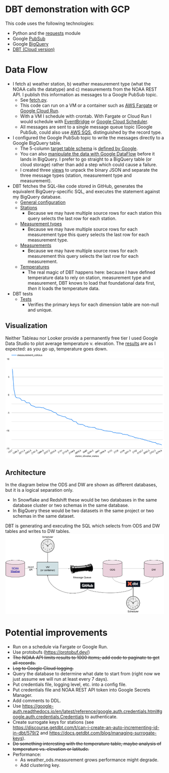 # DBT demonstration with GCP
This code uses the following technologies:
- Python and the [requests](https://requests.readthedocs.io/en/latest/) module
- Google [PubSub](https://cloud.google.com/pubsub)
- Google [BigQuery](https://cloud.google.com/bigquery)
- [DBT (Cloud version)](https://cloud.getdbt.com)

# Data Flow
- I fetch a) weather station, b) weather measurement type (what the NOAA calls the datatype) and c) measurements from the NOAA REST API. I publish this information as messages to a Google PubSub topic.
  - See [fetch.py](fetch.py).
  - This code can run on a VM or a container such as [AWS Fargate](https://aws.amazon.com/fargate/) or [Google Cloud Run](https://cloud.google.com/run/).
  - With a VM I schedule with crontab. With Fargate or Cloud Run I would schedule with [EventBridge](https://docs.aws.amazon.com/AmazonECS/latest/userguide/scheduled_tasks.html) or [Google Cloud Scheduler](https://cloud.google.com/scheduler).
  - All messages are sent to a single message queue topic (Google PubSub, could also use [AWS SQS](https://aws.amazon.com/sqs/), distinguished by the record type.
- I configured the Google PubSub topic to write the messages directly to a Google BigQuery table.
  - The 5-column [target table schema](sql/weather_ods.source.sql) is [defined by Google](https://cloud.google.com/pubsub/docs/bigquery#properties_subscription).
  - You can also [manipulate the data with Google DataFlow](https://cloud.google.com/dataflow/docs/tutorials/dataflow-stream-to-bigquery) before it lands in BigQuery. I prefer to go straight to a BigQuery table (or cloud storage) rather than add a step which could cause a failure.
  - I created three [views](sql) to unpack the binary JSON and separate the three message types (station, measurement type and measurement).
- DBT fetches the SQL-like code stored in GitHub, generates the equivalent BigQuery-specific SQL, and executes the statement against my BigQuery database.
  - [General configuration](dbt_project.yml)
  - [Stations](models/weather/station_dim.sql)
    - Because we may have multiple source rows for each station this query selects the last row for each station.
  - [Measurement types](models/weather/measurement_type_dim.sql)
    - Because we may have multiple source rows for each measurement type this query selects the last row for each measurement type.
  - [Measurements](models/weather/measurement.sql)
    - Because we may have multiple source rows for each measurement this query selects the last row for each measurement.
  - [Temperatures](models/weather/temperature.sql)
    - The real magic of DBT happens here: because I have defined temperature data to rely on station, measurement type and measurement, DBT knows to load that foundational data first, *then* it loads the temperature data.
- DBT tests
  - [Tests](models/weather/weather.yml)
    - Verifies the primary keys for each dimension table are non-null and unique.

## Visualization
Neither Tableau nor Looker provide a permanently free tier I used Google Data Studio to plot average temperature v. elevation.
The [results](https://lookerstudio.google.com/reporting/111a125b-70ab-49d0-ad71-456c93d47bf4) are as I expected: as you go up, temperature goes down.
![temperature_v_elevation](images/temperature_v_elevation.png)

## Architecture
In the diagram below the ODS and DW are shown as different databases, but it is a logical separation only.
- In Snowflake and Redshift these would be two databases in the same database cluster or two schemas in the same database.
- In BigQuery these would be two datasets in the same project or two schemas in the same dataset.

DBT is generating and executing the SQL which selects from ODS and DW tables and writes to DW tables.
![data flow](images/DBT_and_GCP_Data_Flow.png)

# Potential improvements
- Run on a schedule via Fargate or Google Run.
- Use protobufs (https://protobuf.dev/)
- ~~The NOAA API limits results to 1000 items; add code to paginate to get all records.~~
- ~~Log to Google Cloud logging.~~
- Query the database to determine what date to start from (right now we just assume we will run at least every 7 days).
- Put credentials file, logging level, etc. into a config file.
- Put credentials file and NOAA REST API token into Google Secrets Manager.
- Add comments to DDL.
- Use https://google-auth.readthedocs.io/en/latest/reference/google.auth.credentials.html#google.auth.credentials.Credentials to authenticate.
- Create surrogate keys for stations (see https://discourse.getdbt.com/t/can-i-create-an-auto-incrementing-id-in-dbt/579/2 and https://docs.getdbt.com/blog/managing-surrogate-keys).
- ~~Do something interesting with the temperature table, maybe analysis of temperature vs. elevation or latitude.~~
- Performance:
  - As weather_ods.measurement grows performance might degrade.
  - Add clustering key.
